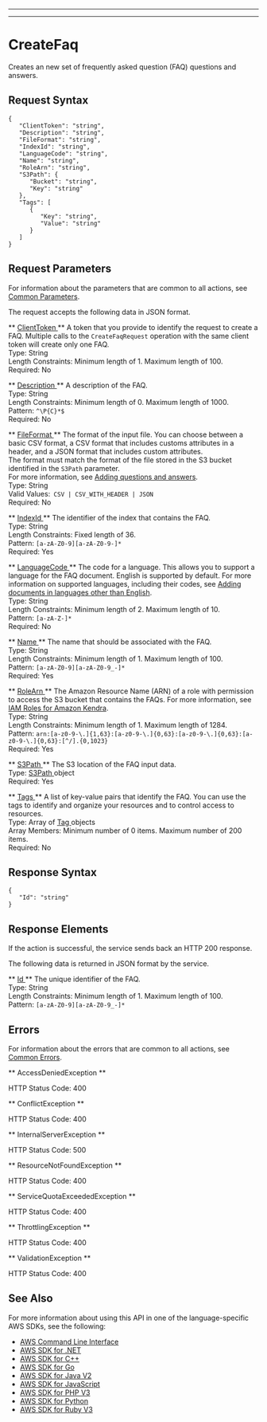 --------

--------

# CreateFaq<a name="API_CreateFaq"></a>

Creates an new set of frequently asked question \(FAQ\) questions and answers\.

## Request Syntax<a name="API_CreateFaq_RequestSyntax"></a>

```
{
   "ClientToken": "string",
   "Description": "string",
   "FileFormat": "string",
   "IndexId": "string",
   "LanguageCode": "string",
   "Name": "string",
   "RoleArn": "string",
   "S3Path": { 
      "Bucket": "string",
      "Key": "string"
   },
   "Tags": [ 
      { 
         "Key": "string",
         "Value": "string"
      }
   ]
}
```

## Request Parameters<a name="API_CreateFaq_RequestParameters"></a>

For information about the parameters that are common to all actions, see [Common Parameters](CommonParameters.md)\.

The request accepts the following data in JSON format\.

 ** [ ClientToken ](#API_CreateFaq_RequestSyntax) **   <a name="Kendra-CreateFaq-request-ClientToken"></a>
A token that you provide to identify the request to create a FAQ\. Multiple calls to the `CreateFaqRequest` operation with the same client token will create only one FAQ\.   
Type: String  
Length Constraints: Minimum length of 1\. Maximum length of 100\.  
Required: No

 ** [ Description ](#API_CreateFaq_RequestSyntax) **   <a name="Kendra-CreateFaq-request-Description"></a>
A description of the FAQ\.  
Type: String  
Length Constraints: Minimum length of 0\. Maximum length of 1000\.  
Pattern: `^\P{C}*$`   
Required: No

 ** [ FileFormat ](#API_CreateFaq_RequestSyntax) **   <a name="Kendra-CreateFaq-request-FileFormat"></a>
The format of the input file\. You can choose between a basic CSV format, a CSV format that includes customs attributes in a header, and a JSON format that includes custom attributes\.  
The format must match the format of the file stored in the S3 bucket identified in the `S3Path` parameter\.  
For more information, see [Adding questions and answers](https://docs.aws.amazon.com/kendra/latest/dg/in-creating-faq.html)\.  
Type: String  
Valid Values:` CSV | CSV_WITH_HEADER | JSON`   
Required: No

 ** [ IndexId ](#API_CreateFaq_RequestSyntax) **   <a name="Kendra-CreateFaq-request-IndexId"></a>
The identifier of the index that contains the FAQ\.  
Type: String  
Length Constraints: Fixed length of 36\.  
Pattern: `[a-zA-Z0-9][a-zA-Z0-9-]*`   
Required: Yes

 ** [ LanguageCode ](#API_CreateFaq_RequestSyntax) **   <a name="Kendra-CreateFaq-request-LanguageCode"></a>
The code for a language\. This allows you to support a language for the FAQ document\. English is supported by default\. For more information on supported languages, including their codes, see [Adding documents in languages other than English](https://docs.aws.amazon.com/kendra/latest/dg/in-adding-languages.html)\.  
Type: String  
Length Constraints: Minimum length of 2\. Maximum length of 10\.  
Pattern: `[a-zA-Z-]*`   
Required: No

 ** [ Name ](#API_CreateFaq_RequestSyntax) **   <a name="Kendra-CreateFaq-request-Name"></a>
The name that should be associated with the FAQ\.  
Type: String  
Length Constraints: Minimum length of 1\. Maximum length of 100\.  
Pattern: `[a-zA-Z0-9][a-zA-Z0-9_-]*`   
Required: Yes

 ** [ RoleArn ](#API_CreateFaq_RequestSyntax) **   <a name="Kendra-CreateFaq-request-RoleArn"></a>
The Amazon Resource Name \(ARN\) of a role with permission to access the S3 bucket that contains the FAQs\. For more information, see [IAM Roles for Amazon Kendra](https://docs.aws.amazon.com/kendra/latest/dg/iam-roles.html)\.  
Type: String  
Length Constraints: Minimum length of 1\. Maximum length of 1284\.  
Pattern: `arn:[a-z0-9-\.]{1,63}:[a-z0-9-\.]{0,63}:[a-z0-9-\.]{0,63}:[a-z0-9-\.]{0,63}:[^/].{0,1023}`   
Required: Yes

 ** [ S3Path ](#API_CreateFaq_RequestSyntax) **   <a name="Kendra-CreateFaq-request-S3Path"></a>
The S3 location of the FAQ input data\.  
Type: [ S3Path ](API_S3Path.md) object  
Required: Yes

 ** [ Tags ](#API_CreateFaq_RequestSyntax) **   <a name="Kendra-CreateFaq-request-Tags"></a>
A list of key\-value pairs that identify the FAQ\. You can use the tags to identify and organize your resources and to control access to resources\.  
Type: Array of [ Tag ](API_Tag.md) objects  
Array Members: Minimum number of 0 items\. Maximum number of 200 items\.  
Required: No

## Response Syntax<a name="API_CreateFaq_ResponseSyntax"></a>

```
{
   "Id": "string"
}
```

## Response Elements<a name="API_CreateFaq_ResponseElements"></a>

If the action is successful, the service sends back an HTTP 200 response\.

The following data is returned in JSON format by the service\.

 ** [ Id ](#API_CreateFaq_ResponseSyntax) **   <a name="Kendra-CreateFaq-response-Id"></a>
The unique identifier of the FAQ\.  
Type: String  
Length Constraints: Minimum length of 1\. Maximum length of 100\.  
Pattern: `[a-zA-Z0-9][a-zA-Z0-9_-]*` 

## Errors<a name="API_CreateFaq_Errors"></a>

For information about the errors that are common to all actions, see [Common Errors](CommonErrors.md)\.

 ** AccessDeniedException **   
  
HTTP Status Code: 400

 ** ConflictException **   
  
HTTP Status Code: 400

 ** InternalServerException **   
  
HTTP Status Code: 500

 ** ResourceNotFoundException **   
  
HTTP Status Code: 400

 ** ServiceQuotaExceededException **   
  
HTTP Status Code: 400

 ** ThrottlingException **   
  
HTTP Status Code: 400

 ** ValidationException **   
  
HTTP Status Code: 400

## See Also<a name="API_CreateFaq_SeeAlso"></a>

For more information about using this API in one of the language\-specific AWS SDKs, see the following:
+  [ AWS Command Line Interface](https://docs.aws.amazon.com/goto/aws-cli/kendra-2019-02-03/CreateFaq) 
+  [ AWS SDK for \.NET](https://docs.aws.amazon.com/goto/DotNetSDKV3/kendra-2019-02-03/CreateFaq) 
+  [ AWS SDK for C\+\+](https://docs.aws.amazon.com/goto/SdkForCpp/kendra-2019-02-03/CreateFaq) 
+  [ AWS SDK for Go](https://docs.aws.amazon.com/goto/SdkForGoV1/kendra-2019-02-03/CreateFaq) 
+  [ AWS SDK for Java V2](https://docs.aws.amazon.com/goto/SdkForJavaV2/kendra-2019-02-03/CreateFaq) 
+  [ AWS SDK for JavaScript](https://docs.aws.amazon.com/goto/AWSJavaScriptSDK/kendra-2019-02-03/CreateFaq) 
+  [ AWS SDK for PHP V3](https://docs.aws.amazon.com/goto/SdkForPHPV3/kendra-2019-02-03/CreateFaq) 
+  [ AWS SDK for Python](https://docs.aws.amazon.com/goto/boto3/kendra-2019-02-03/CreateFaq) 
+  [ AWS SDK for Ruby V3](https://docs.aws.amazon.com/goto/SdkForRubyV3/kendra-2019-02-03/CreateFaq) 